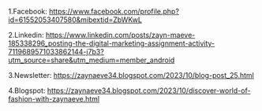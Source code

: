 1.Facebook:
https://www.facebook.com/profile.php?id=61552053407580&mibextid=ZbWKwL

2.Linkedin:
https://www.linkedin.com/posts/zayn-maeve-185338296_posting-the-digital-marketing-assignment-activity-7119689571033862144-j7b3?utm_source=share&utm_medium=member_android

3.Newsletter:
https://zaynaeve34.blogspot.com/2023/10/blog-post_25.html

4.Blogspot:
https://zaynaeve34.blogspot.com/2023/10/discover-world-of-fashion-with-zaynaeve.html
